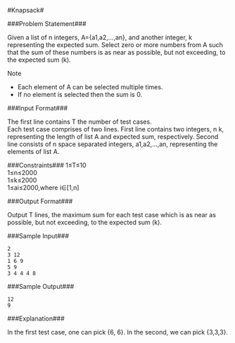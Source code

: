 #Knapsack#


###Problem Statement###

Given a list of n integers, A={a1,a2,…,an}, and another integer, k representing the expected sum. Select zero or more numbers from A such that the sum of these numbers is as near as possible, but not exceeding, to the expected sum (k).

Note

*    Each element of A can be selected multiple times.
*    If no element is selected then the sum is 0.

###Input Format###

The first line contains T the number of test cases.  
Each test case comprises of two lines. First line contains two integers, n k, representing the length of list A and expected sum, respectively. Second line consists of n space separated integers, a1,a2,…,an, representing the elements of list A.  

###Constraints###
1≤T≤10  
1≤n≤2000  
1≤k≤2000  
1≤ai≤2000,where i∈[1,n]  

###Output Format###

Output T lines, the maximum sum for each test case which is as near as possible, but not exceeding, to the expected sum (k).

###Sample Input###
```
2
3 12
1 6 9
5 9
3 4 4 4 8
```
###Sample Output###
```
12
9
```
###Explanation###

In the first test case, one can pick {6, 6}. In the second, we can pick {3,3,3}.
